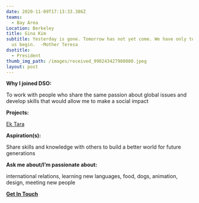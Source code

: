 ```yaml
---
date: 2020-11-09T17:13:33.386Z
teams:
  - Bay Area
Location: Berkeley
title: Gina Kim
subtitle: Yesterday is gone. Tomorrow has not yet come. We have only today. Let
  us begin.  -Mother Teresa
dsotitle:
  - President
thumb_img_path: /images/received_990243427980080.jpeg
layout: post
---
```

**Why I joined DSO:** 

<!--StartFragment-->To work with people who share the same passion about global issues and develop skills that would allow me to make a social impact

<!--EndFragment-->

**Projects:**

[Ek Tara](https://ektara.org.in/)

**Aspiration(s):** 

<!--StartFragment-->Share skills and knowledge with others to build a better world for future generations

<!--EndFragment-->

**Ask me about/I’m passionate about:** 

<!--StartFragment-->international relations, learning new languages, food, dogs, animation, design, meeting new people

<!--EndFragment-->

**[Get In Touch](ginakim@dsoglobal.org)**